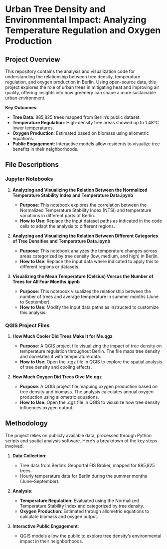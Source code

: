 # Urban Tree Density and Environmental Impact: Analyzing Temperature Regulation and Oxygen Production

## Project Overview
This repository contains the analysis and visualization code for understanding the relationship between tree density, temperature regulation, and oxygen production in Berlin. Using open-source data, this project explores the role of urban trees in mitigating heat and improving air quality, offering insights into how greenery can shape a more sustainable urban environment.

**Key Outcomes**:
- **Tree Data**: 885,825 trees mapped from Berlin’s public dataset.
- **Temperature Regulation**: High-density tree areas showed up to 1.48°C lower temperatures.
- **Oxygen Production**: Estimated based on biomass using allometric equations.
- **Public Engagement**: Interactive models allow residents to visualize tree benefits in their neighborhoods.

## File Descriptions

### Jupyter Notebooks

1. **Analyzing and Visualizing the Relation Between the Normalized Temperature Stability Index and Temperature Data.ipynb**
   - **Purpose**: This notebook explores the correlation between the Normalized Temperature Stability Index (NTSI) and temperature variations in different parts of Berlin.
   - **How to Use**: Replace the input dataset paths as indicated in the code cells to adapt the analysis to different regions.

2. **Analyzing and Visualizing the Relation Between Different Categories of Tree Densities and Temperature Data.ipynb**
   - **Purpose**: This notebook analyzes the temperature changes across areas categorized by tree density (low, medium, and high) in Berlin.
   - **How to Use**: Replace the input data where indicated to apply this to different regions or datasets.

3. **Visualizing the Mean Temperature (Celsius) Versus the Number of Trees for All Four Months.ipynb**
   - **Purpose**: This notebook visualizes the relationship between the number of trees and average temperature in summer months (June to September).
   - **How to Use**: Modify the input data paths as instructed to customize this analysis.

### QGIS Project Files

1. **How Much Cooler Did Trees Make It for Me.qgz**
   - **Purpose**: A QGIS project file visualizing the impact of tree density on temperature regulation throughout Berlin. The file maps tree density and correlates it with temperature data.
   - **How to Use**: Open the .qgz file in QGIS to explore the spatial analysis of tree density and cooling effects.

2. **How Much Oxygen Did Trees Give Me.qgz**
   - **Purpose**: A QGIS project file mapping oxygen production based on tree density and biomass. The analysis calculates annual oxygen production using allometric equations.
   - **How to Use**: Open the .qgz file in QGIS to visualize how tree density influences oxygen output.

## Methodology

The project relies on publicly available data, processed through Python scripts and spatial analysis software. Here’s a breakdown of the key steps involved:

1. **Data Collection**:
   - Tree data from Berlin’s Geoportal FIS Broker, mapped for 885,825 trees.
   - Hourly temperature data for Berlin during the summer months (June–September).

2. **Analysis**:
   - **Temperature Regulation**: Evaluated using the Normalized Temperature Stability Index and categorized by tree density.
   - **Oxygen Production**: Estimated through allometric equations to calculate biomass and oxygen output.

3. **Interactive Public Engagement**:
   - QGIS models allow the public to explore tree density’s environmental impact in their neighborhoods.

